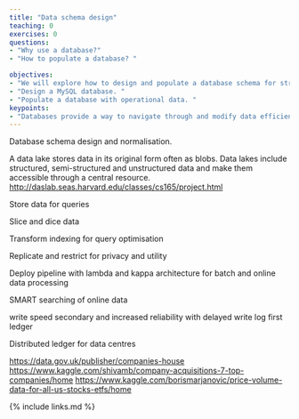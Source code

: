 ```yaml
---
title: "Data schema design"
teaching: 0
exercises: 0
questions:
- "Why use a database?"
- "How to populate a database? "

objectives:
- "We will explore how to design and populate a database schema for structured data. "
- "Design a MySQL database. "
- "Populate a database with operational data. "
keypoints:
- "Databases provide a way to navigate through and modify data efficiently for live deployment. "
---
```

Database schema design and normalisation.

A data lake stores data in its original form often as blobs. Data lakes include structured, semi-structured and unstructured data and make them accessible through a central resource.
http://daslab.seas.harvard.edu/classes/cs165/project.html

Store data for queries

Slice and dice data

Transform indexing for query optimisation

Replicate and restrict for privacy and utility

Deploy pipeline with lambda and kappa architecture for batch and online data processing

SMART searching of online data  

write speed secondary and increased reliability with delayed write log first ledger

Distributed ledger for data centres


https://data.gov.uk/publisher/companies-house
https://www.kaggle.com/shivamb/company-acquisitions-7-top-companies/home
https://www.kaggle.com/borismarjanovic/price-volume-data-for-all-us-stocks-etfs/home

{% include links.md %}
